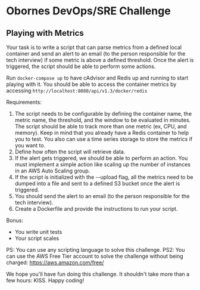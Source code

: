 # Obornes DevOps/SRE Challenge

## Playing with Metrics

Your task is to write a script that can parse metrics from a defined local container and send an alert to an email (to the person responsible for the tech interview) if some metric is above a defined threshold. Once the alert is triggered, the script should be able to perform some actions.

Run `docker-compose up` to have cAdvisor and Redis up and running to start playing with it.
You should be able to access the container metrics by accessing `http://localhost:8080/api/v1.3/docker/redis`

Requirements:

1) The script needs to be configurable by defining the container name, the metric name, the threshold, and the window to be evaluated in minutes. The script should be able to track more than one metric (ex, CPU, and memory). Keep in mind that you already have a Redis container to help you to test. You also can use a time series storage to store the metrics if you want to. 
2) Define how often the script will retrieve data.
3) If the alert gets triggered, we should be able to perform an action. You must implement a simple action like scaling up the number of instances in an AWS Auto Scaling group.
4) If the script is initialized with the --upload flag, all the metrics need to be dumped into a file and sent to a defined S3 bucket once the alert is triggered.
5) You should send the alert to an email (to the person responsible for the tech interview).
6) Create a Dockerfile and provide the instructions to run your script.

Bonus:

* You write unit tests
* Your script scales

PS: You can use any scripting language to solve this challenge.
PS2: You can use the AWS Free Tier account to solve the challenge without being charged: https://aws.amazon.com/free/

We hope you'll have fun doing this challenge. It shouldn't take more than a few hours: KISS. Happy coding!
